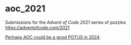 # aoc\_2021
Submissions for the _Advent of Code 2021_ series of puzzles
https://adventofcode.com/2021

[Perhaps AOC could be a good POTUS in 2024](https://github.com/ivomurrell/AoC2020/blob/main/README.md).

